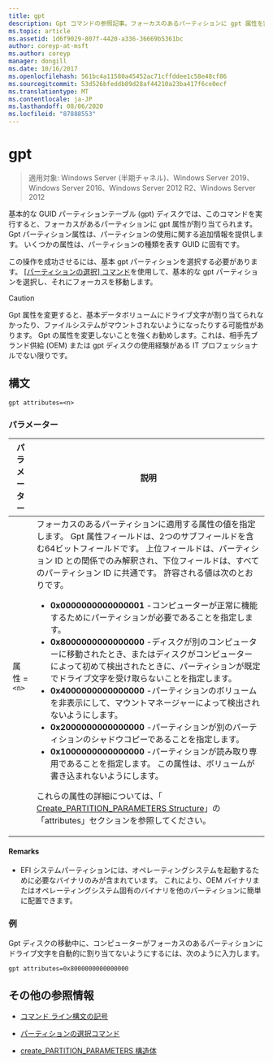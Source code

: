 ```yaml
---
title: gpt
description: Gpt コマンドの参照記事。フォーカスのあるパーティションに gpt 属性を割り当てます。
ms.topic: article
ms.assetid: 1d6f9029-807f-4420-a336-36669b5361bc
author: coreyp-at-msft
ms.author: coreyp
manager: dongill
ms.date: 10/16/2017
ms.openlocfilehash: 561bc4a11580a45452ac71cffddee1c58e48cf86
ms.sourcegitcommit: 53d526bfeddb89d28af44210a23ba417f6ce0ecf
ms.translationtype: MT
ms.contentlocale: ja-JP
ms.lasthandoff: 08/06/2020
ms.locfileid: "87888553"
---
```

# <a name="gpt"></a>gpt

> 適用対象: Windows Server (半期チャネル)、Windows Server 2019、Windows Server 2016、Windows Server 2012 R2、Windows Server 2012

基本的な GUID パーティションテーブル (gpt) ディスクでは、このコマンドを実行すると、フォーカスがあるパーティションに gpt 属性が割り当てられます。 Gpt パーティション属性は、パーティションの使用に関する追加情報を提供します。 いくつかの属性は、パーティションの種類を表す GUID に固有です。

この操作を成功させるには、基本 gpt パーティションを選択する必要があります。 [[パーティションの選択] コマンド](select-partition.md)を使用して、基本的な gpt パーティションを選択し、それにフォーカスを移動します。

> [!CAUTION]
> Gpt 属性を変更すると、基本データボリュームにドライブ文字が割り当てられなかったり、ファイルシステムがマウントされないようになったりする可能性があります。 Gpt の属性を変更しないことを強くお勧めします。これは、相手先ブランド供給 (OEM) または gpt ディスクの使用経験がある IT プロフェッショナルでない限りです。

## <a name="syntax"></a>構文

```
gpt attributes=<n>
```

### <a name="parameters"></a>パラメーター

| パラメーター | 説明 |
| --------- | ----------- |
| 属性 =`<n>` | フォーカスのあるパーティションに適用する属性の値を指定します。 Gpt 属性フィールドは、2つのサブフィールドを含む64ビットフィールドです。 上位フィールドは、パーティション ID との関係でのみ解釈され、下位フィールドは、すべてのパーティション ID に共通です。 許容される値は次のとおりです。<ul><li>**0x0000000000000001** -コンピューターが正常に機能するためにパーティションが必要であることを指定します。</li><li>**0x8000000000000000** -ディスクが別のコンピューターに移動されたとき、またはディスクがコンピューターによって初めて検出されたときに、パーティションが既定でドライブ文字を受け取らないことを指定します。</li><li>**0x4000000000000000** -パーティションのボリュームを非表示にして、マウントマネージャーによって検出されないようにします。</li><li>**0x2000000000000000** -パーティションが別のパーティションのシャドウコピーであることを指定します。</li><li>**0x1000000000000000** -パーティションが読み取り専用であることを指定します。 この属性は、ボリュームが書き込まれないようにします。</li></ul><p>これらの属性の詳細については、「 [Create_PARTITION_PARAMETERS Structure](/windows/win32/api/vds/ns-vds-create_partition_parameters)」の「attributes」セクションを参照してください。 |

#### <a name="remarks"></a>Remarks

- EFI システムパーティションには、オペレーティングシステムを起動するために必要なバイナリのみが含まれています。 これにより、OEM バイナリまたはオペレーティングシステム固有のバイナリを他のパーティションに簡単に配置できます。

### <a name="examples"></a>例

Gpt ディスクの移動中に、コンピューターがフォーカスのあるパーティションにドライブ文字を自動的に割り当てないようにするには、次のように入力します。

```
gpt attributes=0x8000000000000000
```

## <a name="additional-references"></a>その他の参照情報

- [コマンド ライン構文の記号](command-line-syntax-key.md)

- [パーティションの選択コマンド](select-partition.md)

- [create_PARTITION_PARAMETERS 構造体](/windows/win32/api/vds/ns-vds-create_partition_parameters)
